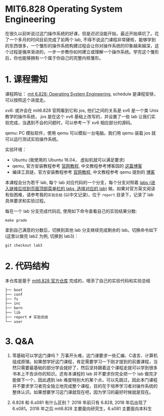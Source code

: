 # MIT6.828 Operating System Engineering
在很久以前听说过这门操作系统的好课，但是迟迟没能开始，最近开始填坑了。花了一个多月的时间目前完成了前两个 lab, 不得不说这门课程非常硬核，能够学到的东西很多，一个雏形的操作系统构建过程会让你对操作系统的印象越来越深，这个过程是循序渐进的，一步一步教你如何建立或理解一个操作系统。学完这个雏形后，你也能够拥有一个属于你自己的完整内核雏形。


# 1. 课程需知
课程网址： [mit 6.828: Operating System Engineering](https://pdos.csail.mit.edu/6.828/2018/schedule.html), schedule 是课程安排，可以按照这个进度走。

xv6: 或许会在 mit6.828 官网看到它和 jos, 他们之间的关系是 xv6 是一个类 Unix 教学的操作系统， jos 是在这个 xv6 基础上改写的，并设置了一些 lab 让我们实验完成，当遇到不会的问题时，可以参考一下 xv6 相应部分的源码。

qemu: PC 模拟软件，使用 qemu 可以模拟一台电脑。我们用 qemu 装载 jos 就可以运行测试实验操作系统。

实验环境：
- Ubuntu (我使用的 Ubuntu 16.04， 虚拟机就可以满足要求)
- qemu, 官方安装教程参考 [官网教程](https://pdos.csail.mit.edu/6.828/2018/tools.html), 中文教程参考博客园的 [这篇博客](https://www.cnblogs.com/gatsby123/p/9746193.html)
- 编译工具链，官方安装教程参考 [官网教程](https://pdos.csail.mit.edu/6.828/2018/tools.html), 中文教程参考 qemu 提到的 [博客](https://www.cnblogs.com/gatsby123/p/9746193.html)

本课程会分为若干 lab, 每个 lab 对应代码的一个分支，每个分支对照着 [labs (进入链接后找到页面顶部菜单栏的 labs, 选择对应的 lab)](https://pdos.csail.mit.edu/6.828/2018/labguide.html) 做。如果对官方英文阅读有些困难，请参考我的`实验总结` (以中文记录)，位于 `report` 目录下，记录了 lab 具体要求和实验过程。

每在一个 lab 分支完成代码后, 使用如下命令查看自己的实验结果分数:
```make
make grade
```

拿到自己满意的分数后，切换到其他 lab 分支继续完成剩余的 lab。切换命令如下 (这里以做完 lab2 为例, 切换到 lab3)：
```git
git checkout lab3
```

# 2. 代码结构
本仓库是基于 [mit6.828 官方仓库](https://pdos.csail.mit.edu/6.828/2018/jos.git) 完成的，增添了自己的实验代码和实验总结
```txt
├── boot 
├── conf 
├── fs
├── inc 
├── kern 
├── lib 
├── report # 实验总结
└── user
```

# 3. Q&A
1. 零基础可以学这门课吗？
万事开头难，这门课要求一些汇编、C语言、计算机组成原理。如果想学好这门课程，肯定需要学习一下刚才提到的前置课程，当然只需要最基础的部分学会就好了，然后坚持跟着这个课程走就可以学到很多书本上不告诉你的知识。还有本课程的 lab 并不要求你完全把一个 lab 做完才能做下一个，因此遇到 lab 难度特别大的某个点，可以先跳过，因此本门课程并不要求学习者完全独立地完成整个课程，目的在于培养学习者对操作系统的整体认识。如果想要学习这门课就现在吧，因为学习的最好时候就是现在。

2. 6.828 和 6.s081 有什么区别？
2018 年前只有 6.828, 2018 年后出现了 6.s081。2018 年之后 mit6.828 主要面向研究生，6.s081 主要面向本科生
